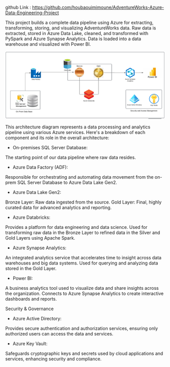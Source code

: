 github Link : https://github.com/houbaouimimoune/AdventureWorks-Azure-Data-Engineering-Project

This project builds a complete data pipeline using Azure for extracting, transforming, storing, and visualizing AdventureWorks data. Raw data is extracted, stored in Azure Data Lake, cleaned, and transformed with PySpark and Azure Synapse Analytics. Data is loaded into a data warehouse and visualized with Power BI.

![Arch : ](images/Azurepipeline.png)

This architecture diagram represents a data processing and analytics pipeline using various Azure services. Here's a breakdown of each component and its role in the overall architecture:

- On-premises SQL Server Database:

The starting point of our data pipeline where raw data resides.

- Azure Data Factory (ADF):

Responsible for orchestrating and automating data movement from the on-prem SQL Server Database to Azure Data Lake Gen2.

- Azure Data Lake Gen2:

Bronze Layer:
Raw data ingested from the source.
Gold Layer:
Final, highly curated data for advanced analytics and reporting.

- Azure Databricks:

Provides a platform for data engineering and data science. Used for transforming raw data in the Bronze Layer to refined data in the Silver and Gold Layers using Apache Spark.

- Azure Synapse Analytics:

An integrated analytics service that accelerates time to insight across data warehouses and big data systems. Used for querying and analyzing data stored in the Gold Layer.

- Power BI:

A business analytics tool used to visualize data and share insights across the organization. Connects to Azure Synapse Analytics to create interactive dashboards and reports.


Security & Governance

- Azure Active Directory:

Provides secure authentication and authorization services, ensuring only authorized users can access the data and services.

- Azure Key Vault:

Safeguards cryptographic keys and secrets used by cloud applications and services, enhancing security and compliance.